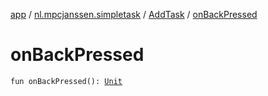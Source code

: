 [app](../../index.md) / [nl.mpcjanssen.simpletask](../index.md) / [AddTask](index.md) / [onBackPressed](.)

# onBackPressed

`fun onBackPressed(): `[`Unit`](https://kotlinlang.org/api/latest/jvm/stdlib/kotlin/-unit/index.html)
